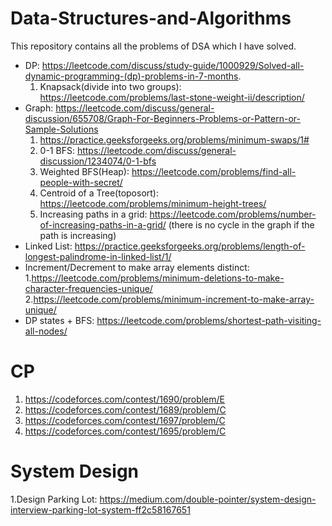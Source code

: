 # Data-Structures-and-Algorithms
This repository contains all the problems of DSA which I have solved.
- DP: https://leetcode.com/discuss/study-guide/1000929/Solved-all-dynamic-programming-(dp)-problems-in-7-months.
   1. Knapsack(divide into two groups): https://leetcode.com/problems/last-stone-weight-ii/description/
- Graph: https://leetcode.com/discuss/general-discussion/655708/Graph-For-Beginners-Problems-or-Pattern-or-Sample-Solutions
   1. https://practice.geeksforgeeks.org/problems/minimum-swaps/1#
   2. 0-1 BFS: https://leetcode.com/discuss/general-discussion/1234074/0-1-bfs
   3. Weighted BFS(Heap): https://leetcode.com/problems/find-all-people-with-secret/
   4. Centroid of a Tree(toposort): https://leetcode.com/problems/minimum-height-trees/ 
   5. Increasing paths in a grid: https://leetcode.com/problems/number-of-increasing-paths-in-a-grid/  (there is no cycle in the graph if the path is increasing)
- Linked List: https://practice.geeksforgeeks.org/problems/length-of-longest-palindrome-in-linked-list/1/
- Increment/Decrement to make array elements distinct: 
   1.https://leetcode.com/problems/minimum-deletions-to-make-character-frequencies-unique/
   2.https://leetcode.com/problems/minimum-increment-to-make-array-unique/
- DP states + BFS: https://leetcode.com/problems/shortest-path-visiting-all-nodes/ 



# CP
1. https://codeforces.com/contest/1690/problem/E
2. https://codeforces.com/contest/1689/problem/C
3. https://codeforces.com/contest/1697/problem/C
4. https://codeforces.com/contest/1695/problem/C

# System Design
1.Design Parking Lot: https://medium.com/double-pointer/system-design-interview-parking-lot-system-ff2c58167651

